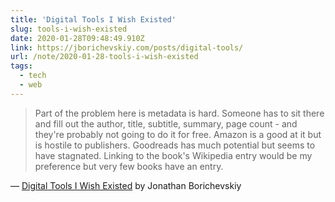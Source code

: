 ```yaml
---
title: 'Digital Tools I Wish Existed'
slug: tools-i-wish-existed
date: 2020-01-28T09:48:49.910Z
link: https://jborichevskiy.com/posts/digital-tools/
url: /note/2020-01-28-tools-i-wish-existed
tags:
  - tech
  - web
---
```


> Part of the problem here is metadata is hard. Someone has to sit there and fill out the author, title, subtitle, summary, page count - and they're probably not going to do it for free. Amazon is a good at it but is hostile to publishers. Goodreads has much potential but seems to have stagnated. Linking to the book's Wikipedia entry would be my preference but very few books have an entry.

&mdash; [Digital Tools I Wish Existed](https://jborichevskiy.com/posts/digital-tools/) by Jonathan Borichevskiy
